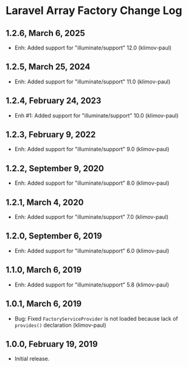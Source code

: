 Laravel Array Factory Change Log
================================

1.2.6, March 6, 2025
--------------------

- Enh: Added support for "illuminate/support" 12.0 (klimov-paul)


1.2.5, March 25, 2024
---------------------

- Enh: Added support for "illuminate/support" 11.0 (klimov-paul)


1.2.4, February 24, 2023
------------------------

- Enh #1: Added support for "illuminate/support" 10.0 (klimov-paul)


1.2.3, February 9, 2022
-----------------------

- Enh: Added support for "illuminate/support" 9.0 (klimov-paul)


1.2.2, September 9, 2020
------------------------

- Enh: Added support for "illuminate/support" 8.0 (klimov-paul)


1.2.1, March 4, 2020
--------------------

- Enh: Added support for "illuminate/support" 7.0 (klimov-paul)


1.2.0, September 6, 2019
------------------------

- Enh: Added support for "illuminate/support" 6.0 (klimov-paul)


1.1.0, March 6, 2019
--------------------

- Enh: Added support for "illuminate/support" 5.8 (klimov-paul)


1.0.1, March 6, 2019
--------------------

- Bug: Fixed `FactoryServiceProvider` is not loaded because lack of `provides()` declaration (klimov-paul)


1.0.0, February 19, 2019
------------------------

- Initial release.
